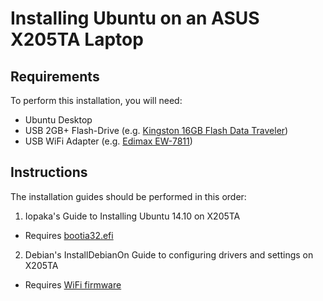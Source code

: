 # Installing Ubuntu on an ASUS X205TA Laptop

Requirements
---
To perform this installation, you will need:
* Ubuntu Desktop
* USB 2GB+ Flash-Drive (e.g. [Kingston 16GB Flash Data Traveler](http://www.amazon.com/gp/product/B00DYQYITG/ref=as_li_tl?ie=UTF8&camp=1789&creative=9325&creativeASIN=B00DYQYITG&linkCode=as2&tag=robotghost-20&linkId=ZU36IO36O5OUE74Q))
* USB WiFi Adapter (e.g. [Edimax EW-7811](https://www.amazon.com/gp/product/B003MTTJOY/ref=as_li_tl?ie=UTF8&camp=1789&creative=9325&creativeASIN=B003MTTJOY&linkCode=as2&tag=robotghost-20&linkId=CKPKJTS4YLMEVXOJ))

Instructions
---
The installation guides should be performed in this order:
1. Iopaka's Guide to Installing Ubuntu 14.10 on X205TA
  * Requires [bootia32.efi](https://github.com/RobotGhost/ubuntu-x205ta/blob/master/files/bootia32.efi)
2. Debian's InstallDebianOn Guide to configuring drivers and settings on X205TA
  * Requires [WiFi firmware](https://github.com/RobotGhost/ubuntu-x205ta/blob/master/files/wlan-master-bcmdhd-firmware-bcm43341.tar.gz)
